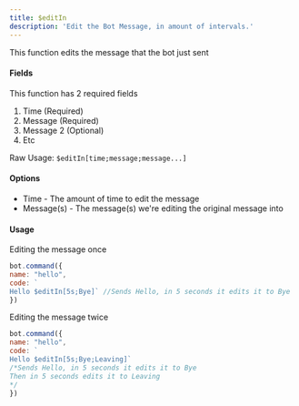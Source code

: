 ```yaml
---
title: $editIn
description: 'Edit the Bot Message, in amount of intervals.'
---
```


This function edits the message that the bot just sent

#### Fields

This function has 2 required fields

1. Time \(Required\)
2. Message \(Required\)
3. Message 2 \(Optional\)
4. Etc

Raw Usage: `$editIn[time;message;message...]`

#### Options

* Time - The amount of time to edit the message
* Message\(s\) - The message\(s\) we're editing the original message into

#### Usage

Editing the message once

```javascript
bot.command({
name: "hello", 
code: `
Hello $editIn[5s;Bye]` //Sends Hello, in 5 seconds it edits it to Bye
})
```

Editing the message twice

```javascript
bot.command({
name: "hello", 
code: `
Hello $editIn[5s;Bye;Leaving]` 
/*Sends Hello, in 5 seconds it edits it to Bye
Then in 5 seconds edits it to Leaving
*/
})
```

